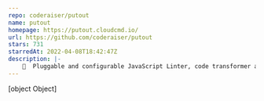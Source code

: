 ```yaml
---
repo: coderaiser/putout
name: putout
homepage: https://putout.cloudcmd.io/
url: https://github.com/coderaiser/putout
stars: 731
starredAt: 2022-04-08T18:42:47Z
description: |-
    🐊  Pluggable and configurable JavaScript Linter, code transformer and formatter, drop-in ESLint superpower replacement 💪 with built-in support for js, jsx, typescript, markdown, yaml and json. Write declarative codemods in a simplest possible way 😏
---
```


[object Object]
